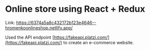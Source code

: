 # Online store using React + Redux

Link: https://6374a5a8c432172b123e4646--hromenkoonlineshop.netlify.app/

Used the API endpoint [https://fakeapi.platzi.com/](https://fakeapi.platzi.com/) to create an e-commerce website.
